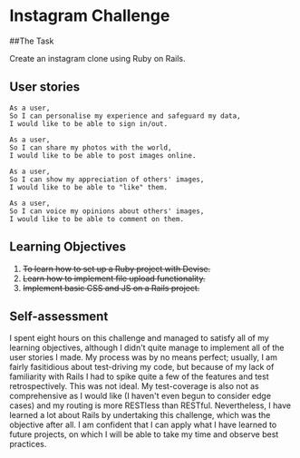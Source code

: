 # Instagram Challenge  

##The Task  

Create an instagram clone using Ruby on Rails. 

## User stories  
```
As a user,
So I can personalise my experience and safeguard my data,  
I would like to be able to sign in/out.  

As a user,  
So I can share my photos with the world,  
I would like to be able to post images online.  

As a user,  
So I can show my appreciation of others' images,  
I would like to be able to "like" them.  

As a user,
So I can voice my opinions about others' images,  
I would like to be able to comment on them.
```
## Learning Objectives  

1. ~~To learn how to set up a Ruby project with Devise.~~  
2. ~~Learn how to implement file upload functionality.~~  
3. ~~Implement basic CSS and JS on a Rails project.~~

## Self-assessment  

I spent eight hours on this challenge and managed to satisfy all of my learning objectives, although I didn't quite manage to implement all of the user stories I made. My process was by no means perfect; usually, I am fairly fasitidious about test-driving my code, but because of my lack of familiarity with Rails I had to spike quite a few of the features and test retrospectively. This was not ideal. My test-coverage is also not as comprehensive as I would like (I haven't even begun to consider edge cases) and my routing is more RESTless than RESTful. Nevertheless, I have learned a lot about Rails by undertaking this challenge, which was the objective after all. I am confident that I can apply what I have learned to future projects, on which I will be able to take my time and observe best practices.